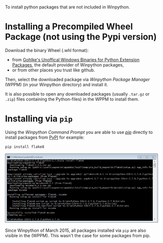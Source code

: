 To install python packages that are not included in Winpython.

# Installing a Precompiled Wheel Package (not using the Pypi version)

Download the binary Wheel (.whl format):
- from [Gohlke's Unoffical Windows Binaries for Python Extension Packages](http://www.lfd.uci.edu/~gohlke/pythonlibs/), the default provider of Winpython packages,
- or from other places you trust like github. 

Then, select the downloaded package via *Winpython Package Manager* (WPPM) (in your Winpython directory) and install it.

It is also possible to open any downloaded packages (usually `.tar.gz` or `.zip`) files containing the Python-files) in the WPPM to install them.


# Installing via `pip`

Using the *Winpython Command Prompt* you are able to use [*pip*](https://pip.readthedocs.org/en/latest/) directly to install packages from [PyPI](http://pypi.python.org/) for example:

```bash
pip install flake8
```

![pip Screenshot](images/pip-install.png)

Since Winpython of March 2015, all packages installed via `pip` are also visible in the (WPPM). This wasn't the case for some packages from pip.